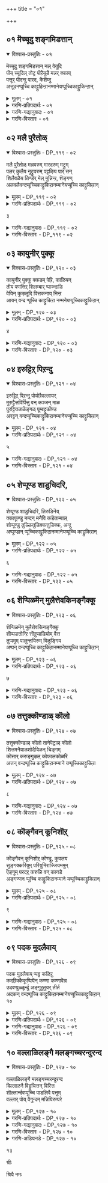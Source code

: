 +++
title = "०१"

+++

## ०१  मॆच्चूदु शङ्गमिडत्तान्

<details open><summary>विश्वास-प्रस्तुतिः - ०१</summary>

मॆच्चूदु शङ्गमिडत्तान् नल् वेयूदि  
पॊय् च्चूदिल् तोट्र पॊऱैयुडै मन्नर् क्काय्  
पत्तूर् पॊदन्ऱु पारद, कैशॆय्दु  
अत्तूदनप्पूच्चि काट्टुहिन्ऱानम्मानेयप्पूच्चिकाट्टुकिन्ऱान्
</details>

<details><summary>मूलम् - ०१</summary>

मॆच्चूदु शङ्गमिडत्तान् नल् वेयूदि  
पॊय् च्चूदिल् तोट्र पॊऱैयुडै मन्नर् क्काय्  
पत्तूर् पॊदन्ऱु पारद, कैशॆय्दु  
अत्तूदनप्पूच्चि काट्टुहिन्ऱानम्मानेयप्पूच्चिकाट्टुकिन्ऱान्
</details>

<details><summary>गरणि-प्रतिपदार्थः - ०१</summary>

मॆच्च= ऎल्लरू मॆच्चुवन्तॆ. ऊदु=ऊदुव, शङ्गम्=शङ्खवन्नु, इडत्तान्=ऎडगैयल्लि हिडिदवनू, नल्=उत्तमवाद, वेय्=वेणुवन्नु, ऊदि=ऊदुववनू, पॊय्= मोसद, शूदिल्=जूजिनल्लि, तोट्र=सोत, पॊऱै=सहनॆयन्नु, उडै=उळ्ळ, मन्नर् क्कु=राजरिगॆ\(पाण्डवरिगॆ\), आय्=सहायकनागि, पत्तु=हत्तु, ऊर्=ऊरुगळन्नू, पॆऱाद=कॊडद, अन्ऱु=अन्दु, पारदम्=भारतयुद्धवन्नु, कैशॆय्द= ऒदगिसिद, अदूतन्= आ दूतनु, अप्पूच्चि=अन्थ \(भयङ्करवाद\)बूचियन्नु, काट्टुहिन्ऱान्= तोरिसुत्तिद्दानॆ, अम्मने=अम्मा, अप्पूच्चि= हॆदरिसुव बूचियन्नु, काट्टुकिन्ऱान्=तोरिसुत्तिद्दानॆ.
</details>

<details><summary>गरणि-गद्यानुवादः - ०१</summary>

ऎल्लरू मॆच्चुवन्तॆ ऊदुव\(पाञ्चजन्य\)शङ्खवन्नु ऎडगैयल्लि हिडिदवनू उत्तमवाद वेणुवन्नु ऊदुववनू \(आद कृष्णनु\) मोसद जूजिनल्लि सोत सहनॆयन्नुळ्ळ राजरिगॆ \(पाण्डवरिगॆ\) सहायकनागि हत्तु ऊरुगळनू कॊडद अन्दु भारतयुद्धवन्नु अणिमाडिद आ शान्तिदूतनु अन्थदे भयङ्करवाद बूचियन्नु तोरिसुत्तिद्दानॆ, अम्मा हॆदरिसुव बूचियन्नु तोरिसुत्तिद्दानॆ.\(१\)
</details>

<details><summary>गरणि-विस्तारः - ०१</summary>

सान्दीपिनि गुरुगळ मगनन्नु बच्चिट्टुकॊण्डिद्द पञ्चजनि ऎम्ब राक्षसनन्नु श्रीकृष्णनु कॊन्दु अवनु अडगिकॊण्डिद्द शङ्खवन्नु तानु तन्न दिव्यायुधगळल्लि ऒन्दन्नागि माडिकॊण्डनु. अदे पाञ्चजन्य. पाञ्चजन्य धैर्य शौर्यगळ सूचक. कृष्ण पाञ्चजन्यवन्नु ऎडगैयल्लि हिडिदु ऒन्दु सल ऊदिदनॆन्दरॆ आयितु..ऎदुराळिगळ ऎदॆ गडगड नडुगिहोगुत्तदॆ. अन्थ भयोत्पादकवाद आयुधगळल्लि ऒन्दु ई पाञ्चजन्य.

कृष्णन मत्तॊन्दु आयुध ।”वेणु”. वेणुविनिन्द हॊम्मुवुदु सम्मोहकगान. केळुववरन्नु अदु मुग्धगॊळिसुत्तदॆ. अवरन्नॆल्ल तन्नकडॆगॆ आकर्षिसुत्तदॆ. भगवन्तनल्लि शरणु

२

होगुवन्तॆ माडुत्तदॆ. अदरददु अद्वितीय सामर्थ्य. ऎन्दरॆ भक्तिप्रेमगळ ऊटॆयन्नु जीविय हृदयान्तराळदिन्द उक्किसि हरिसुव सामर्थ्य अदरदु.

ऒन्दु ऎदुराळियल्लि भयवन्नु हुट्टिसि अवनन्नु जयिसुवुदादरॆ मत्तॊन्दु प्रेमवन्नु उक्किसि अवनन्नु तन्नवनन्नागि माडिकॊळ्ळुवुदु. भयवन्नुण्टु माडुववनू, अदन्नु नीगिसुववनू भगवन्तने अल्लवॆ?

मोसद जूजु नडसिदवरुकौरवरु. तम्म सोदरमावनाद शकुनिय सहायदिन्द. जूजाडुवुदु कडुपापवॆन्दु तिळिदिद्दरू, अरसरादवरु अदन्नु आडबहुदित्तु. ऒब्ब राज इन्नॊब्ब राजनन्नु जूजाडलु आह्वानिसिदनॆन्दरॆ. ऒल्लॆनॆन्नुवुदागलि, आददॆ ओडिहोगुवुदागलि हेडिय कॆलसवॆन्निसुत्तित्तु. जूजाडुवुदु, यावुदादरू फणवन्निट्ट्य्. ई धर्मसूक्ष्म तिळिदे कौरवरु पाण्डवरन्नु जूजिगॆ ऎळॆदद्दु. अनन्तर मोसमाडि, अवरन्नु राज्यभ्रष्ठरन्नागि माडिद्दु. जूजिनल्लि तम्म सर्वस्ववन्नू सोतु पाण्डवरु काडिगॆ होगबेकायितु. कट्टुपाडिनन्तॆ हन्नॆरडु वर्ष वनवास, ऒन्दु वर्ष अज्ञातवास नडसि कडुकष्टवन्नु अनुभविसिदरु. आदरॆ अवरु तम्म सहनॆयन्नु कळॆदुकॊळ्ळलिल्ल. ई अंश स्तोत्रार्हवादद्दु.

हदिमूरु वर्षगळ नन्तर, तम्म राज्यवन्नु मत्तॆ पडॆदुकॊळ्ळलु पाण्डवरु सन्धि कार्य नडसबेकायितु. अदन्नुमाडलु श्रीकृष्ण ऒप्पिद. ऎल्ल रीतिय हितवचनगळू व्यर्थवादवु. तला ऎरडॆरडरन्तॆ हत्तु ऊरुगळन्नु बिट्टुकॊडलू दुर्योधन ऒप्पलिल्ल. अदक्कॆ बदलागि अवनॆन्द- “ई नॆल वीररिगॆ मात्र लभ्य. अवरु वीररॆ आगिद्दरॆ युद्ध माडि, नम्मन्नु गॆद्दु, राज्यवन्नु पडॆदुकॊळ्ळलि”. सन्धि मुरिदुबित्तु. युद्धतॊडगि बन्तु. श्रीकृष्णनु अर्जुनन सारथियागि पाण्डवरिगॆ जयलभिसुवन्तॆ महाभारत युद्धवन्नु नडसिकॊट्ट. आग पाञ्चजन्यवन्नूदि, शत्रुगळॆल्ल तत्तरिसुवन्तॆ माडिद स्वामि. अन्थ स्वामि, ईग यशोदॆगॆ “बूचि बूचि”ऎन्दु हॆदरिसि, विनोद नोडुत्तानॆ; नलियुत्तानॆ.
</details>

## ०२  मलै पुरैतोळ्

<details open><summary>विश्वास-प्रस्तुतिः - DP_११९ - ०२</summary>

मलै पुरैतोळ् मन्नवरुम् मारदरुम् मट्रुम्  
पलर् कुलैय नूट्रुवरुम् पट्टऴिय पार् त्तन्  
शिलैवळैय तिण्डेर् मेल् मुन्निन्ऱ, शॆङ्गण्  
अलवलैवन्दप्पूच्चिकाट्टुकिऱानम्मानेयप्पूच्चि काट्टुकिऱान्
</details>

<details><summary>मूलम् - DP_११९ - ०२</summary>

मलै पुरैतोळ् मन्नवरुम् मारदरुम् मट्रुम्  
पलर् कुलैय नूट्रुवरुम् पट्टऴिय पार् त्तन्  
शिलैवळैय तिण्डेर् मेल् मुन्निन्ऱ, शॆङ्गण्  
अलवलैवन्दप्पूच्चिकाट्टुकिऱानम्मानेयप्पूच्चि काट्टुकिऱान्
</details>

<details><summary>गरणि-प्रतिपदार्थः - DP_११९ - ०२</summary>

मलै=बॆट्टवन्नु, पुरै=ऒप्पुव, तोळ्=तोळुगळुळ्ळ, मन्नरुम्=राजरू, मारदरुम्=महारथरू

मट्रुम्=मत्तु, पलर्=अनेकरू, कुलैय=कॊलॆयागलु, नूट्रवरुम्=नूरुमन्दियू, पट्टु=सङ्कटपट्टु, अऴिय=अळियलु, पार् त्तन्=पार्थन, शिलै=बिल्लु, वळैय=बागुत्तिरलु, तिण्=बलिष्ठवाद, तेर्=रथद, मेल्=मेलेरि, मुन्=मुम्भागदल्लि, निन्ऱ=निन्तिरुव शॆङ्गण्= कॆम्पडरिद कण्णुगळुळ्ळवनू, अलवलै= सिंहनाद माडुववनू\(आद कृष्णनु\), वन्दु=बन्दु, अप्पूच्चि काट्टुऱान्=बूचियन्नु तोरिसुत्तानॆ; अम्माने=अम्मम्मा, अप्पूच्चि काट्टुकिरान्= बूचियन्नु तोरिसुत्तानॆ.
</details>

३

<details><summary>गरणि-गद्यानुवादः - DP_११९ - ०२</summary>

बॆट्टदन्तॆ दृढवाद तोळुगळुळ्ळ राजरू महारथरू मत्तु अनेक इतररू कॊलॆगॊळ्ळलु, नूरुमन्दियू सङ्कटपट्टु अळियलु पार्थन बिल्लु बागुत्तिरलु बलिष्ठवाद रथवन्नु एरि अदर मुम्भागदल्लि निन्तिरुव कॆम्पडरिद कण्णुळ्ळवनू सिंहनाद माडुववनू आद कृष्णनु बूचियन्नु तोरिसुत्तानॆ, अम्मम्मा बूचियन्नु तोरिसुत्तानॆ.\(२\)
</details>

<details><summary>गरणि-विस्तारः - DP_११९ - ०२</summary>

महाभारत युद्धतॊडगितु. महाबलिष्ठ राजरुगळू, महारथरू मडिदरु. मत्तु हदिनॆण्टु अक्षोहिणी सैन्यवू नाशवायितु. सङ्कटपट्ट्य् नूरुमन्दि दुर्योधनादिगळू अळिदरु. कृष्ण आग पार्थनिगॆ सारथियाद. अवन मार्गदर्शनदल्लि, अवन चमत्कारदिन्द इदॆल्ल नडॆयितु. पार्थनन्नु हुरिदुम्बिसुत्ता, अवन गाण्डीवद ठेङ्कारद जॊतॆगॆ तानू सिञ्जनाद माडुत्ता पाण्डवरिगॆ जयगळिसिकॊट्ट कृष्ण. अन्थवनीग “बूचि बूचि” ऎन्दु यशोदॆयन्नु हॆदरिसुत्तानॆ, एनु सोजिग\!
</details>

## ०३  कायुनीर् पुक्कू

<details open><summary>विश्वास-प्रस्तुतिः - DP_१२० - ०३</summary>

कायुनीर् पुक्कू क्कडम् पेऱि, काळियन्  
तीय पणत्तिऱ् शिलम्बार् प्पाय्न्दाडि  
वेयिन् कुऴलूदि वित्तकनाय् निन्ऱ  
आयन् वन्द प्पूच्चि काट्टुकिऱा नम्मनेयप्पूच्चिकाट्टुकिऱान्
</details>

<details><summary>मूलम् - DP_१२० - ०३</summary>

कायुनीर् पुक्कू क्कडम् पेऱि, काळियन्  
तीय पणत्तिऱ् शिलम्बार् प्पाय्न्दाडि  
वेयिन् कुऴलूदि वित्तकनाय् निन्ऱ  
आयन् वन्द प्पूच्चि काट्टुकिऱा नम्मनेयप्पूच्चिकाट्टुकिऱान्
</details>

<details><summary>गरणि-प्रतिपदार्थः - DP_१२० - ०३</summary>

कडम्बु= कदम्ब मरवन्नु, एऱ्=हत्ति, कायुम्=कुदियुत्तिरुव, नीर्=नीरन्नु, पुक्कू=हॊक्कु, काळियन्=काळीयन, तीय=दुष्ट, पणत्तिल्=हॆदॆयमेलॆ, शिलम्बु=गॆज्जॆगळु, आर् क्क=सद्दु माडुवन्तॆ, पाय्न्दाडि= कुणीदाडि कुप्पळिसि

वेयिन्=बिदिरिन, कुऴल्=कॊळलन्नु, ऊदि=ऊदि, वित्तकन्=विस्मयकारि, आय्=आगि, निन्ऱ=निन्तिरुव, आयन्=गोवळनाद कृष्णनु, वन्दु=बन्दु, अप्पूच्चि काट्टुकिऱान्= बूचियन्नु तोरिसुत्तानॆ, अम्माने=अम्मने, अप्पूच्चि काट्टुकिऱान्= बूचियन्नु तोरिसुत्तानॆ.
</details>

४

<details><summary>गरणि-गद्यानुवादः - DP_१२० - ०३</summary>

कदम्ब मरवन्नु हत्ति कुदियुत्तिरुव नीरन्नु हॊक्कु काळियन दुष्टहॆडॆय मेलॆ हॆज्जॆगळु सद्दुमाडुवन्तॆ, कुप्पळिसि कुणिदाडि, बिदिरिन कॊळलन्नु ऊदि, विस्मयकारियागि, निन्तिरुव गोवळनाद कृष्णनु बन्दु बूचियन्नु तोरिसुत्तानॆ, अम्माने बूचियन्नु तोरिसुत्तानॆ.\(३\)
</details>

<details><summary>गरणि-विस्तारः - DP_१२० - ०३</summary>

यमुना नदियल्लि काळिन्दि मडु. अल्लि काळीयनॆम्ब विषसर्प वासवागित्तु. मडुविन नीरॆल्ला विषमयवागि अदरिन्द कुदियुत्ता जनगळिगू दनगळिगू उपयॊगक्कॆ योग्यवल्लद्दागित्तु. बालकृष्णनु इदन्नु कण्डनु. मडुविन दडदल्लि ऒन्दे ऒन्दु कदम्ब मरवित्तु. अदन्नु कृष्ण एरि, अदर तुदियिन्द मडुविनॊळक्कॆ दुढुं ऎन्दु धुमुकिदनु. अवन जॊतॆगाररागिद्द गोवळरिगॆल्ल बहळ भयवायितु. कृष्णन गति एनागुवुदो ऎन्दु अवरॆल्ल भयदिन्द अत्तरु. स्वल्प हॊत्तिनल्लिये कृष्ण नीरिन मेलॆ काणिसिकॊण्डनु. अवन मैयन्नॆल्ला काळीयनु सुत्तिबिगिदिद्दनु. कृष्णनू सर्पद बिगितदिन्द तप्पिसिकॊळ्ळुववनन्तॆ स्वल्प काल हॆणगाडि नटिसिदनु. अनन्तर काळीयन हॆडॆगळ मेलेरिनिन्तु, कालिन किरुगॆज्जॆगळु घलुघलुरॆन्दु सद्दुमाडुत्तिरुवन्तॆ तन्न वेणुनादक्कॆ अदु ताळवागिरुवन्तॆ, आनन्ददिन्द कुणिकुणिदाडिदनु. आग काळीयनू अवन पत्नियरू शरणागतरागि प्रार्थिसिदरु. कृष्णनु अवरन्नु सुरक्षितवाद समुद्रक्कॆ कळुहिसिकॊट्टु काळिन्दि मडुवन्नु योग्यवागि माडि विस्मयकारि ऎन्निसिकॊण्डनु.
</details>

## ०४  इरुट्टिऱ् पिऱन्दु

<details open><summary>विश्वास-प्रस्तुतिः - DP_१२१ - ०४</summary>

इरुट्टिऱ् पिऱन्दु पोयोऱैवल्लायर्  
मुरुट्टैत्तविर्पित्तु वन् कञ्जन् माळ  
पुरट्टियन्नाळॆङ्गळ् पूम्बट्टुकॊण्ड  
अरट्टन् वन्दप्पूच्चिकाट्टुकिऱानम्मानेयप्पूच्चि काट्टुकिऱान्
</details>

<details><summary>मूलम् - DP_१२१ - ०४</summary>

इरुट्टिऱ् पिऱन्दु पोयोऱैवल्लायर्  
मुरुट्टैत्तविर्पित्तु वन् कञ्जन् माळ  
पुरट्टियन्नाळॆङ्गळ् पूम्बट्टुकॊण्ड  
अरट्टन् वन्दप्पूच्चिकाट्टुकिऱानम्मानेयप्पूच्चि काट्टुकिऱान्
</details>

<details><summary>गरणि-प्रतिपदार्थः - DP_१२१ - ०४</summary>

इरुट्टिल्= नट्टिरुळिनल्लि, पिऱन्दु=हुट्टि, पोय्=\(अल्लिन्द\) हॊरटुहोगि, एऴै= अरियद वल्=शक्तराद, आयर्=गोवळर, मरुट्टै=हुच्चुभयवन्नु, तविर् पित्तु= कळॆदु, वल्=क्रूरियाद, कञ्जन्=कंसनन्नु, माळ=सायुवन्तॆ, पुरट्टि=उरुडाडिसि\(हॊरळिसि\), अन्नाळ्=आ दिनदन्दु, ऎङ्गळ्=नम्मा, पू=हूविनन्तॆ कोमलवाद

मत्तु सुन्दरवाद, पट्टु=वस्त्रगळन्नु , कॊण्डु=ऎत्तिकॊण्डु होद, अरट्टन्=तुण्टनु, वन्दु=बन्दु, अप्पूच्चि काट्टुकिऱान्= बूचियन्नु तोरिसुत्तानॆ, अम्माने=अम्मा, अप्पूच्चिकाट्टुकिऱान्= बूचियन्नु तोरिसुत्तानॆ.
</details>

५

<details><summary>गरणि-गद्यानुवादः - DP_१२१ - ०४</summary>

नट्टिरुळिनल्लि हुट्टि अल्लिन्द हिरटूहोगि अरियद आदरॆ शक्तराद गोवळर हुच्चुभयवन्नु कळॆदु, क्रूरियाद कंसनु मडियुवन्तॆ अवनन्नु नॆलदमेलॆ ऎळदाडि, अन्दु नम्म सुन्दरवाद वस्त्रगळन्नु ऎत्तिकॊण्डु होद तुण्टनु बन्दु बूचियन्नु तोरिसुत्तानॆ, अम्मा बूचियन्नु तोरिसुत्तानॆ.\(४\)
</details>

<details><summary>गरणि-विस्तारः - DP_१२१ - ०४</summary>

कृष्ण हुट्टिद्दु नट्टिरुळिनल्लि. ऎल्लरू गाढनिद्रॆयल्लि तॊडगिरुवाद. कारागृह बन्धनदल्लिद्द देवकियल्लि जनिसिद अवनु अदे घळिगॆयल्लि अल्लिन्द हॊरटुहोदद्दु नन्दगोकुलदल्लि यशोदॆय बळिगॆ. अवनु बॆळॆदद्दु अल्लिये. मुग्धराद गोवळर गुम्पिनल्लि. गोवळरु बलशालिगळु. आदरू अवरिगॆ कंसन भयवित्तु. कृष्णनुकंसन क्रौर्यवन्नु मनगण्ड. अवन आह्वानदन्तॆये अवन बळिसारिद. दारियल्लि बन्द ऎडरुतॊडरुगळन्नॆल्ला निवारिसिकॊण्डु सिंहासनदल्लु कुळितिद्द अवनन्नु मुन्दलॆ कूदलु हिडिदु नॆलक्कॆळॆदु, नॆलदमेलॆल्ला अवनन्नु ऎळॆदाडि अवनन्नु कॊन्दु गोवळरिगू, इडिय यादवकुलक्कू नॆम्मदि तन्दनु.

गोपियरु यमुना नदिगॆ जलक्रीडॆगॆन्दु ऒम्मॆ होदरु. तम्म मैमेलिन बट्टॆगळन्नॆल्ला दण्डॆयमेलॆ कळचिट्टु नदियल्लिळिदु, जलक्रीडॆयल्लि तॊडगिमैम्रॆतु आनन्दिसुत्तिद्दरु. आग बालकृष्णनु अवर बट्टॆगळन्नॆल्ला बाचि ऎत्तिकॊण्डु ऎत्तरवाद मरदकॊम्बॆय मेलॆ अवुगळन्नु तूगु बिट्टु विनोद नोडुववनन्तॆ कुळितु अवर मनस्सन्नु परीक्षिसिद. “तुण्ट”कृष्णनीग तायि यशोदॆगॆ “बूचि बन्तु” ऎन्दु हॆदरिसुत्तिद्दानॆ. एनु सोजिग\!
</details>

## ०५  शेप्पूण्ड शाडुचिदरि,

<details open><summary>विश्वास-प्रस्तुतिः - DP_१२२ - ०५</summary>

शेप्पूण्ड शाडुचिदरि, तिरुडिनॆय्  
क्काफूण्डु नन्दन् मनैवि कडॆताम्बाल्  
शोप्पूण्डु तुळ्ळित्तुडिक्कत्तुडिक्क, अन्ऱु  
अप्पूण्डान् प्पूच्चिकाट्टुकिऱानम्मानेयप्पूच्चि काट्टुकिऱान्
</details>

<details><summary>मूलम् - DP_१२२ - ०५</summary>

शेप्पूण्ड शाडुचिदरि, तिरुडिनॆय्  
क्काफूण्डु नन्दन् मनैवि कडॆताम्बाल्  
शोप्पूण्डु तुळ्ळित्तुडिक्कत्तुडिक्क, अन्ऱु  
अप्पूण्डान् प्पूच्चिकाट्टुकिऱानम्मानेयप्पूच्चि काट्टुकिऱान्
</details>

<details><summary>गरणि-प्रतिपदार्थः - DP_१२२ - ०५</summary>

शे=ऎत्तुगळन्नु, पूण्ड=हूडुवुदक्कॆ, तक्कद्दाद= शाडु=शकटवन्नु, चिदरि= चॆदरि पुडिपुडियागुवन्तॆ माडि, नॆय् क्कू=तुप्पक्कागि, तिरुडि=कळ्ळतन माडि, आ=ऒळ्ळॆय नडतॆय सोगन्नु, पूण्डु=हाकिकॊण्डु

नन्दन्=नडगोपन, मनैवि=मडदियाद यशोदॆय, कडै=कडॆयुव, ताम्बाल्=कोलिनिन्द\(ऎन्दरॆ कडगोलिनिन्द\), तुळ्ळि=कुप्पळिसि तुडिक्क तुडिक्क= बेगबेग ओडुत्ता, शोफ्पु=एटुगळन्नु, पूण्डु=उण्डु, अन्ऱु=आ दिन, आप्पु=ऒडलन्नु, पूण्डान्=कट्टिहाकिसिकॊण्डवनु, अप्पूच्चि काट्टुकिऱान्= बूचियन्नु तोरिसुत्तानॆ, अम्माने=अम्मा, अप्पूच्चि काट्टुकिऱान्= बूचियन्नु तोरिसुत्तानॆ.
</details>

६

<details><summary>गरणि-गद्यानुवादः - DP_१२२ - ०५</summary>

ऎत्तुगळन्नु हूडुवुदक्कॆ तक्कद्दाद शकटवन्नु पुडिपुडियागुवन्तॆ ऒदॆदु, तुप्पक्कागि कळ्ळतन माडि ऒळ्ळॆयनडतॆय सोगन्नु हाकिकॊण्डु नन्दगोपन मडदियाद यशोदॆय कडगोलिनिन्द दूरक्कॆ कुप्पळिसुत्ता बेगबेग ओडुत्ता, एटुगळन्नु तीम्दु, अन्दु तन्न ऒडलन्नु कट्टिहाकिसिकॊण्डवनु बूचियन्नु तोरिसुत्तानॆ, अम्मा, बूचियन्नु तोरिसुत्तानॆ.\(५\)
</details>

<details><summary>गरणि-विस्तारः - DP_१२२ - ०५</summary>

कृष्णन बालचेष्टॆगळल्लि साधारणवादवू उण्टु, असाधारणवादवू उण्टु. ऎत्तिनगाडिय रूपधरिसि, कृष्णन मेलॆ नुग्गि हरिदु अवनन्नु कॊन्दुबिडबेकॆन्दु बन्द शकटासुरनन्नु तन्न पुट्टकालिनिन्द ऒदॆदु पुडिपुडिमाडिद्दु असाधारणवाद चेष्टॆ. तुप्प तिन्नुव आशॆयिन्द कळ्ळतन माडि एनू अरियदवन्तॆ सोगु हाकिद्दु; अदरिन्द तायि यशोदॆ अवनन्नु कडगोलिनिन्द हॊदॆयुवुदन्नु तप्पिसिकॊळ्ळलु हारि, कुप्पळिसि, नॆगॆदु ओडि अवळन्नु काडिसिस्द्दु; मत्तु अवळिन्द ऒरळीगॆ कट्टिहाकिसिकॊण्डद्दु- इवु सामान्यवाद, विनोदतरुव चेष्टॆगळु. अन्थ चेष्टॆगळन्नु माडुववन ईगिन चेष्टॆ ऎन्थाद्दु नोडि- तायियन्नु बूचि बन्तु ऎन्दु हॆदरिसुव चेष्टॆ\!
</details>

## ०६  शॆप्पिळमॆन् मुलैत्तेवकिनङ्गैक्कू

<details open><summary>विश्वास-प्रस्तुतिः - DP_१२३ - ०६</summary>

शॆप्पिळमॆन् मुलैत्तेवकिनङ्गैक्कू  
शॊप्पडत्तोन्ऱि त्तॊऱुप्पाडियोम् वैत्त  
तुप्पमुम् पालुन्तयिरुम् विऴुङ्गिय  
अप्पन् वन्दप्पूच्चि काट्टुकिऱानम्मानेयप्पूच्चि काट्टुकिऱान्
</details>

<details><summary>मूलम् - DP_१२३ - ०६</summary>

शॆप्पिळमॆन् मुलैत्तेवकिनङ्गैक्कू  
शॊप्पडत्तोन्ऱि त्तॊऱुप्पाडियोम् वैत्त  
तुप्पमुम् पालुन्तयिरुम् विऴुङ्गिय  
अप्पन् वन्दप्पूच्चि काट्टुकिऱानम्मानेयप्पूच्चि काट्टुकिऱान्
</details>

<details><summary>गरणि-प्रतिपदार्थः - DP_१२३ - ०६</summary>

शॆप्पु=कळशदन्तॆयू, इळ=युवतिगॆ तक्कन्तॆयू, मॆल्=मृदुवागियू, मुलै=मॊलॆगळुळ्ळ, तेवकि नङ्गैक्कू=देवकि तायियल्लि, शॊप्पड=दिव्यवाद रीतियल्लि\(रूपदल्लि\), तोन्ऱि=अवतरिसि, तॊऱुप्पाट्टियोम्=गोकुलादवराद नावु\(तुरुविनहट्टियवराद नावु\)

वैत्त=कूडिट्ट, तुप्पमुम्=तुप्पवन्नू, पालुम्-हालन्नू, तयिरुम्=मॊसरन्नू, विऴुङ्गिय=नुङ्गिद, अप्पन्=स्वामियु, अप्पूच्चि काट्टुकिऱान्= बूचियन्नु तोरिसुत्तानॆ, अम्माने=अम्माने, अप्पूच्चि काट्टुकिऱान्= बूचियन्नु तोरिसुत्तानॆ.
</details>

७

<details><summary>गरणि-गद्यानुवादः - DP_१२३ - ०६</summary>

कळशदन्तॆयू युववयस्सिगॆ तक्कन्तॆयू मृदुवागियू मॊलॆगळुळ्ळ देवकिदेवियल्लि दिव्यवाद रूपदिन्द अवतरिसि तुरुविन हट्टियवराद \(गोकुल\)नावु कूडिट्ट तुप्पवन्नू हालन्नू मॊसरन्नू नुङ्गिद स्वामियु बूचियन्नु तोरिसुत्तिद्दानॆ, अम्माने बूचियन्नु तोरिसुत्तानॆ. \(६\)
</details>

<details><summary>गरणि-विस्तारः - DP_१२३ - ०६</summary>

भगवन्त देवकिदेविय ऎण्टनॆय गर्भदल्लि आकॆय मगनागि अवतरिसिद. तन निजस्वरूपदिन्दले हुट्टि, तानु यारु ऎम्बुदन्नु आकॆगॆ मनवरिकॆ माडिकॊट्ट. एतक्कागि तन्न अवतार ऎम्बुदन्नू विवरिसिद. अल्लदॆ तनगागि आगले तन्दॆ वसुदेवनु एनुमाडबेकु ऎम्बुदन्नू तिळिसिद. आ बळिकवे सामान्य शिशुविन रूपतळॆदद्दु. अन्थ दिव्याद्भुत सुन्दरनु तन्न लीलॆगळल्लि ऒन्दॆम्बन्तॆ गोकुलदवरु कूडिट्ट हालु मॊसरु तुप्पगळन्नॆल्ला नुङ्गि, तायि यशोदॆगॆ “बूचि बन्तु”ऎन्दु हॆदरिसुत्तिद्दानॆ.
</details>

## ०७  तत्तुक्कॊण्डाळ् कॊलो

<details open><summary>विश्वास-प्रस्तुतिः - DP_१२४ - ०७</summary>

तत्तुक्कॊण्डाळ् कॊलो तानेपॆट्राळ् कॊलो  
शित्तमनैयाळशोदैयिळन् चिङ्गम्  
कॊत्तार् करुङ्गुऴल् कोफालकोळरि  
अत्तन् वन्दप्पूच्चि काट्टुकिऱानम्माने यप्पूच्चिकाट्टुकिऱा
</details>

<details><summary>मूलम् - DP_१२४ - ०७</summary>

तत्तुक्कॊण्डाळ् कॊलो तानेपॆट्राळ् कॊलो  
शित्तमनैयाळशोदैयिळन् चिङ्गम्  
कॊत्तार् करुङ्गुऴल् कोफालकोळरि  
अत्तन् वन्दप्पूच्चि काट्टुकिऱानम्माने यप्पूच्चिकाट्टुकिऱा
</details>

<details><summary>गरणि-प्रतिपदार्थः - DP_१२४ - ०७</summary>

तत्तु=दत्तु, कॊण्डाळ्=तॆगॆदुकॊण्डळु, कॊल्=इरबहुदे, ओ=एनो, ताने=ताने\(स्वतः\), पॆट्राळ्=हडॆदळु, कॊलो=इरबहुदेनो, शित्तम्=मनस्सन्नु, अळैयाळ्=अळॆयुववळाद, अशोदै=यशोदॆय, इळ=ऎळॆय, शिङ्गम्=सिंहनू कॊत्तू=हूदण्डॆगळन्नु, आर्=मुडिद, करु=करिय, कुऴल्=कूदलुळ्ळ, कोपाल=गोपालनागिरुव, कोळ्=समर्थनाद, अरि=सिंहनू, अत्तन्=स्वामियू आदवनु, वन्दु=बन्दु

अप्पूच्चि काट्तुकिऱान्= बूचियन्नु तोरिसुत्तानॆ, अम्माने=अम्मने, अप्पूच्चि काट्तुकिऱान्= बूचियन्नु तोरिसुत्तानॆ.
</details>

८

<details><summary>गरणि-गद्यानुवादः - DP_१२४ - ०७</summary>

ई मगनन्नु दत्तु तॆगॆदुकॊण्डळो एनो, इल्लवे ताने हडॆदिरबहुदेनो? मनस्सन्नु अळॆयुववळाद यशोदॆय ऎळॆयसिंहनू, हूदण्डॆगळन्नु मुडिद करियकूदलुळ्ळ गोपालनागियू समर्थनागियू इरुवसिंहनू स्वामियू आदवनु बन्दु यशोदॆगॆ बूचियन्नु तोरिसुत्तिद्दानॆ, अम्माने बूचियन्नु तोरिसुत्तिद्दानॆ.\(७\)
</details>

<details><summary>गरणि-विस्तारः - DP_१२४ - ०७</summary>

कृष्ण यशोदॆगॆ दत्तु बरलिल्ल. अवनन्नु यशोदॆ हडॆयलू इल्ल. देवकियल्लि जनिसि यशोदॆयबळिगॆ बॆळॆयलु बन्दवनु कृष्ण. मक्कळिल्लदॆ दत्तुस्वीकार माडिदरॆ, अन्थ मगुविन मेलॆ तायिगॆ बहुप्रीति. ताने हडॆद मगुवादरॆ, अदन्नु हेललेबेकागिल्ल, तन्नदे आद्दरिन्द प्रीति उक्किहरियुत्तदॆ. आदरॆयशोदॆगॆ कृष्णनल्लि परमप्रेम. इदन्नु कण्डवरॆल्लरिगू इदु सोजिगतरुत्तित्तु. मगुविन इङ्गितवन्नु अरितु यशोदॆ अदरन्तॆ नडॆदुकॊळ्ळुत्तिद्दळु. आद्दरिन्दले अवळु मनवन्नु अळॆयुववळु”ऎन्नुत्तारॆ आऴ्वाररु. कृष्णनिगू यशोदॆयल्लि हागॆये यशोदॆगॆ कृष्णनॆन्दरॆ हॆम्मॆ. अवनन्नु “ऎळॆयसिंह” ऎन्नुत्तिद्दळु. हागॆये अवळ भावनॆ.

कृष्ण गोवळर नडुवॆ, गोवुगळ नडुवॆ काडिनल्लि आनन्दवागि सुत्ताडुत्तिद्द. आद्दरिन्द अवनु गोपाल. ऎन्थ कुत्तदिन्दलादरू नम्बिदवरन्नु पारुमाडतक्क समर्थ अवनु. शत्रुगळिगॆ सिंहप्रायनागिद्द. हीगॆ, अवनु ऎल्लरिगू स्वामि. अन्थवनु यशोदॆयन्नु “बूचि “ऎन्दु हॆदरिसुव विनोद विनोदवे अल्लवे?
</details>

## ०८  कॊङ्गैवन् कूनिशॊऱ्

<details open><summary>विश्वास-प्रस्तुतिः - DP_१२५ - ०८</summary>

कॊङ्गैवन् कूनिशॊऱ् कॊण्डु, कुवलय  
त्तुङ्गक्करियुम् परियुमिराज्जियममुम्  
ऎङ्गुम् परदऱ् करुळि वन् कानडै  
अङ्गण्णन प्पूच्चि काट्टुकिऱानम्माने यप्पूच्चिकाट्टुकिऱान्
</details>

<details><summary>मूलम् - DP_१२५ - ०८</summary>

कॊङ्गैवन् कूनिशॊऱ् कॊण्डु, कुवलय  
त्तुङ्गक्करियुम् परियुमिराज्जियममुम्  
ऎङ्गुम् परदऱ् करुळि वन् कानडै  
अङ्गण्णन प्पूच्चि काट्टुकिऱानम्माने यप्पूच्चिकाट्टुकिऱान्
</details>

<details><summary>गरणि-प्रतिपदार्थः - DP_१२५ - ०८</summary>

कॊङ्गै=मॊलॆगळु, वल्=\(बॆन्निन मेलॆ\)बलितिरुवन्तॆ तोरुवन्थ, कूनि=गूनिय, शॊल्=मातन्नु, कॊण्डु=केळिकॊण्डु, कुवलयं=भूमियल्लि, ऎङ्गुम्=ऎल्ल कडॆयू इद्द, तुङ्गम्=श्रेष्ठवाद, करियुम्=आनॆगळन्नू, परियुम्=कुदुरॆगळन्नू, 

इराज्जियमुम्=राज्यवन्नू, परतर् कु=भरतनिगॆ, अरुळि=कृपॆमाडिकॊट्टु, वल्=दट्टवाद, कान्=काडन्नु, अडै=सेरिद, अम्=सुन्दरवाद, कण्नन्=कण्णुगळुळ्ळवनाद, इवनु, अप्पूच्चि काट्टुकिऱान्= बूचियन्नु तोरिसुत्तानॆ, अम्माने=अम्माने, अप्पूच्चि काट्टुकिऱान्= बूचियन्नु तोरिसुत्तानॆ.
</details>

९

<details><summary>गरणि-गद्यानुवादः - DP_१२५ - ०८</summary>

बॆन्निन मेलॆ मॊलॆगळु बलितिरुवन्तॆ तोरुव गूनिय मातन्नु केळिकॊण्डु भूमियल्लि ऎल्लकडॆयू इद्द श्रेष्ठवाद आनॆगळन्नू कुदुरॆगळन्नू राज्यवन्नू भरतनिगॆ कृपॆमाडि कॊट्टु दट्टवाद काडन्नु \(गॊण्डारण्यवन्नु\)सेरिद सुन्दरवाद कण्णुगळुळ्ळवनाद इवनु बूचि तोरिसुत्तिद्दानॆ, अम्माने बूचियन्नु तोरिसुत्तानॆ.\(८\)
</details>

<details><summary>गरणि-विस्तारः - DP_१२५ - ०८</summary>

देह वक्रवादन्तॆ बुद्धियू वक्रवादीते? ई अंशवन्नु पुष्टीकरिसुवन्तॆ इत्तु मन्दरॆय ऒडलु, मनस्सुगळु. अवळ शरीर अष्टावक्र\! सामान्यवाद गूनु ऎन्दरू अदॊन्दु वैपरीत्यवॆ. सामान्य देहदन्तॆ अदल्ल\! तॊडकुगळुळ्ळद्दु. मन्दरॆय गूनु असाधारण, बहळ विचित्र\! आऴ्वाररु वर्णिसुत्तारॆ;”बॆन्निन मेकॆ मॊलॆगळु मॊळॆतु बलितन्तित्तु अवळ गूनु” ऎम्दु. होलिकॆयिन्दले स्पष्टवागुवुदु अवळ ऒडलिन डॊङ्कु. इदक्कॆ तक्कन्तॆ अवळ मनस्सु,बुद्धि ऎरडू वक्रवे\!

मन्दरॆ तोरिसिकॊळ्ळळु अवळ बुद्धिगॆ योग्यवाद चक्रमार्गवन्नु. कैकेयि अवळ मातिगॆ मरुळादळु. हठ हिडिदळु. चण्डियादळु. सोतु सॊरगिद दशरथ. अवनिगॆ दिक्कू तोचदायितु. विषय श्रीरामनिगॆ तिळियितु. सन्तोषदिन्द तायिय\(तन्दॆय\) मातिनन्तॆ अवनु नडॆदुकॊण्ड. मातुकॊट्टन्तॆये राज्य, कोश,आनॆ,कुदुरॆ मुन्ताद राजवैभगळन्नॆल्ला भरतनिगॆ कृपॆमाडि बिट्टुकॊट्ट. तानु तन्न मडदि मत्तु तम्मनॊन्दिगॆ गॊण्डारण्यवन्नु सेरिद. सत्य परायणनू पितॄवाक्यपरिपालनू आद श्रीरामने , इल्लि श्रीकृष्णनागि अवतरिसिद्दानॆन्दु अऴ्वाररु हेळुत्तारॆ. श्रीरामन सुन्दरवाद कण्णुगळ् श्रीकृष्णनल्लू काणिसुत्ता अत्याकर्षकवागिरुवुदे अदक्कॆ साक्षि.
</details>

## ०९  पदक मुदलैवाय्

<details open><summary>विश्वास-प्रस्तुतिः - DP_१२६ - ०९</summary>

पदक मुदलैवाय् प्पट्ट कळिऱु  
कदऱिक्कैकूप्पियॆन् कण्णा कण्णावॆन्न  
उदवप्पुळ्ळूर्न्दु अङ्गुऱुतुयर् तीर्त  
अदकन् वन्दप्पूच्चि काट्टुकिऱानम्मानेयप्पूच्चिकाट्टुकिऱान्  
१०
</details>

<details><summary>मूलम् - DP_१२६ - ०९</summary>

पदक मुदलैवाय् प्पट्ट कळिऱु  
कदऱिक्कैकूप्पियॆन् कण्णा कण्णावॆन्न  
उदवप्पुळ्ळूर्न्दु अङ्गुऱुतुयर् तीर्त  
अदकन् वन्दप्पूच्चि काट्टुकिऱानम्मानेयप्पूच्चिकाट्टुकिऱान्  
१०
</details>

<details><summary>गरणि-प्रतिपदार्थः - DP_१२६ - ०९</summary>

पदकम्=बाधॆ कॊडुव, मुदलै=मॊसळॆय, वाय् प्पट्ट=बायिगॆ बिद्द, कळिऱु=सलगवु \(गजेन्द्रनु\), कदऱि= \(तन्न कष्टसुखदुःख सूचकवागि\) अरचुत्ता, कैकूप्पि=कैमुगिदु \(सॊण्डिलन्नॆय्यि मुगिदु\), ऎन् कण्णाकण्णा ऎन्न=नन्न कण्णने कण्णने ऎन्नलु, अङ्गु=अल्लिगॆ, उदव=सहाय ऒदगुव हागॆ, पुळ्=पक्षिय मेलॆ\(गरुड\), ऊर्न्दु=हारिबन्दु, उऱु=मितिमीरिद्द, तुयर्=सङ्कटवन्नु, तीर् त्त=हरिसिद \(तीरिसिद\), अतकन्=हन्तकनु, वन्दु=बन्दु, अप्पूच्चि काट्टुकिऱान्= बूचियन्नु तोरिसुत्तानॆ, अम्माने=अम्माने, अप्पूच्चि काट्टुकिऱान्= बूचियन्नु तोरिसुत्तानॆ.
</details>

<details><summary>गरणि-गद्यानुवादः - DP_१२६ - ०९</summary>

बाधॆकॊडुव मॊसळॆय बायिगॆ बिद्द सलगवु तन्न कष्तसुखदुःखवन्नु सूचिसुवन्तॆ अरचुत्ता सॊण्डिलन्नॆत्ति मुगियुत्ता “नन्न कण्णने नन्न कण्णने”ऎन्नलु, अल्लिये ऒदगुव हागॆ पक्षियमेलॆ हारिबन्दु मितिमीरिद्द सङ्कटवन्नु तीरिसिद हन्तकनु बन्दु बूचियन्नु तोरिसुत्तानॆ अम्माने बूचियन्नु तोरिसुत्तानॆ.\(९\)
</details>

<details><summary>गरणि-विस्तारः - DP_१२६ - ०९</summary>

गण्डानॆयॊन्दु अदर परिवारद हॆण्णानॆगळुमत्तु मरिगळॊडनॆ त्रिकूटपर्वतद सॊम्पाद तप्पलिनल्लि मत्तिनिन्द वर्तिसुत्ता बरुत्तित्तु. अल्लॊन्दु कमलसरोवर, बहळ आकर्षणीयवागित्तु. सलगनु तन्न परिवारदॊन्दिगॆ सरोवरक्कॆ इळियितु. मनस्सिगॆ तृप्तियागुवन्तॆ नीरन्नु कुडिद्दिद्दल्लदे सॊण्डलिनिन्द स्वेच्छॆयागि नीरन्नु तन्न मेलॆयू तन्न परिवारद मेलॆयू ऎरॆचाडितु. हीगॆ सन्तोषदिन्द मैमरॆतित्तु. अदे सरोवरदल्लि मॊसळॆयॊन्दु वासवागित्तु. सलगद ई हगरणवन्नु कण्डु अदु सरक्कनॆ नीरिनल्लि बन्दु आनॆय कालन्नु हिडियितु. मॊसळॆय बायिन्द बिडिसिकॊळ्ळुवुदक्कागि सलगवु तन्न सर्वप्रयत्नवन्नू नडसि विफलगॊण्डितु. तन्नन्नु उळिसिकॊळ्ळलु बेकाद उपायवू इल्लवॆन्दू, भगवन्तने गति ऎन्दू तिळिदु, तन्न दुःख सङ्कटगळन्नु भगवन्तनिगॆ मनवरिकॆ माडुत्तिरुवन्तॆ “भगवन्ता, नारायणा, लोकगुरू, सर्वेश्वरा, रक्षिसु रक्षिसु , नानु निनगॆ अनन्य भावदिन्द शरणुहॊक्किद्देनॆ”ऎन्दु सॊण्डिलन्नु मेलक्कॆत्ति दैन्यदिन्द अरचितु. भगवन्तनिगॆ इदु मुट्टितु. कूडले भगवन्तनु गरुडनन्नेरि वेगवागि सलगद सहायक्कॆ बन्दनु मत्तु तन्न चक्रायुधदिन्द मॊसळॆय कण्ठवन्नु कत्तरिसि हाकि, सलगवन्नु रक्षिसिदनु. इदु गजेन्द्रमोक्षद कतॆ. शरणागतरक्षकनल्लवे भगवन्त\! अवरन्नु अवनु ऎन्दिगू कैबिडुवुदिल्ल.

पाशुरदल्लि आऴ्वाररु “नन्न कृष्नने, नन्न कृष्णने”ऎन्दु दुःखदिन्द अरचितु ऎन्नुत्तारॆ.अवरिगॆ भगवन्तनादरू ऒन्दे, भगवन्तन अवतारवादरू ऒन्दे.

११

ईग कृष्णनागि अवतरिसुववने हिन्दॆ गजेन्द्रनन्नु रक्षिसिद नारायण ऎन्दु अवर भावनॆ.
</details>

## १०  वल्लाळिलङ्गै मलङ्गच्चरन्दुरन्द

<details open><summary>विश्वास-प्रस्तुतिः - DP_१२७ - १०</summary>

वल्लाळिलङ्गै मलङ्गच्चरन्दुरन्द  
विल्लाळनै विट्टुचित्तन् विरित्त  
शॊल्लार्न्दवप्पूच्चि पाडलिवै पत्तुम्  
वल्लार् पोय् वैगुन्दम् मन्नियिरुप्परे
</details>

<details><summary>मूलम् - DP_१२७ - १०</summary>

वल्लाळिलङ्गै मलङ्गच्चरन्दुरन्द  
विल्लाळनै विट्टुचित्तन् विरित्त  
शॊल्लार्न्दवप्पूच्चि पाडलिवै पत्तुम्  
वल्लार् पोय् वैगुन्दम् मन्नियिरुप्परे
</details>

<details><summary>गरणि-प्रतिपदार्थः - DP_१२७ - १०</summary>

वल्=बलशालिगळाद, आळ्=वीररन्नुळ्ळ, इलङ्गै=लङ्कॆयु, मलङ्ग=नाशवागुवन्तॆ, शरम्=अम्बुगळन्नु, तुरन्द=वेगवागिनडसिद, विल् आळनै=कोदण्डपाणियाद श्रीरामनाद श्रीकृष्णनन्नु कुरितु, विट्टुचित्तन्=विष्णुचित्तनु, विरित्त=विवरिसिद, अप्पूच्चि= बूचियन्नु तोरिसुत्तानॆ ऎन्नुव, शॊल्=मातिनिन्द, आर्न्द=तुम्बिद, पाडल्=पाशुरगळु, इवै=ई पत्तुम्=हत्तन्नू, वल्लार्= बल्लवरु, पोय्=होगि, वैगुन्दम्=श्रीवैकुण्ठदल्लि, मन्नि=नित्यवासिगळागि, इरुप्पारे= तप्पदॆ इरुत्तारॆ.
</details>

<details><summary>गरणि-गद्यानुवादः - DP_१२७ - १०</summary>

बलशालिगळाद वीररन्नुळ्ळ लङ्कॆयु नाशवागुवन्तॆ अम्बुगळन्नु वेगवागि नडसिद कोदण्ड पाणियाद श्रीरामनाद श्रीकृष्णनन्नु कुरितु विष्णुचित्तनु विवरिसिद “बूचियन्नु तोरिसुत्तानॆ” ऎन्नुव मातिनिन्द तुम्बिद पाशुरगळु ई हत्तन्नू बल्लवरु होगि श्रीवैकुण्ठदल्लि नित्यवासिगळागितप्पदॆ इरुत्तारॆ.\(१०\)
</details>

<details><summary>गरणि-विस्तारः - DP_१२७ - १०</summary>

इदु ई तिरुमॊऴिगॆ फलश्रुति. श्रीरामने श्रीकृष्ण, श्रीकृष्णने नरसिंह, वामन, त्रिविक्रम. श्रीकृष्णने सर्वेश्वर, वैकुण्ठपति, आऴ्वारर दृढविश्वास इदु, श्रीरामनु सत्यपराक्रम, आश्रितवत्सल. अवनु कोदण्डपाणि. सामान्य मानवनागि अवतरिसि सामान्य मानवनन्तॆ वर्तिसुत्ता, मूरु लोकगळन्नू तल्लणिसुव सामर्थ्य पडॆदिद्द रावणनन्नू अवन वीरपरिवारवन्नू तन्न कोदन्ददिन्द चालिसिद शरवर्षदिन्दले निर्मूलगॊळिसिद. भयपट्तवर भयनिवारणॆ माडिद. शरणागतरन्नु ऎल्ल कालदल्लू ऎल्ल रीतियल्लू रक्षिसिद. आ श्रीरामने ईग श्रीकृष्णनागि रूपगॊण्डिद्दानॆ. ऎळॆय मगुविनिन्दले विस्मयाद्भुतकार्यगळन्नु नडसि लोकवन्नु बॆरगुगॊळिसिद्दानॆ. तन्न तायियाद यशोदॆगॆ “बूचि तोरिसि”हॆदरिसुव विषयवन्नु

१२

इल्लि भगवन्तनु माडिद महोपकारगळॊन्दिगॆ विवरिसलागिदॆ. इवुगळन्नॆल्ला अर्थवत्तागि ग्रहिसुववरु भगवन्तन अनन्य भक्तरागुत्तारॆ. अवरु गतिसिद मेलॆ पुनर्जन्मक्कॆ ऎडॆकॊडदन्थ वैकुण्ठवन्नु सेरुत्तारॆ. अल्लि भगवन्तन सेवॆयल्लि तॊडगि नित्यवास माडुववरागुत्तारॆ. इदु तप्पुवुदे इल्ल ऎन्नुत्तारॆ आऴ्वाररु.
</details>

<details><summary>गरणि-अडियनडे - DP_१२७ - १०</summary>

मॆच्चु, मलै, काय्, इरुट्टु, शेप्पूण्ड, शॆप्पु, तत्तु, कॊङ्गै, पदकम्, वल्लाळ्, अरवणै.
</details>

१३

श्रीः

श्रियै नमः
